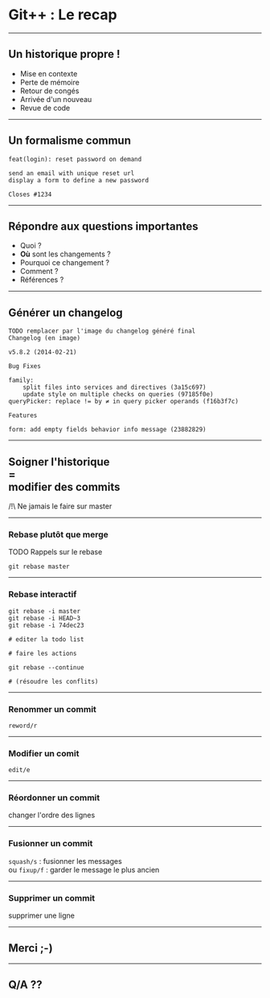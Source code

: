 # Git++ : Le recap

---

## Un historique propre !

* Mise en contexte
* Perte de mémoire
* Retour de congés
* Arrivée d'un nouveau
* Revue de code

---

## Un formalisme commun

```
feat(login): reset password on demand

send an email with unique reset url
display a form to define a new password

Closes #1234
```

---

## Répondre aux questions importantes

* Quoi ?
* **Où** sont les changements ?
* Pourquoi ce changement ?
* Comment ?
* Références ?

---

## Générer un changelog

```
TODO remplacer par l'image du changelog généré final
Changelog (en image)

v5.8.2 (2014-02-21)

Bug Fixes

family:
	split files into services and directives (3a15c697)
	update style on multiple checks on queries (97185f0e)
queryPicker: replace != by ≠ in query picker operands (f16b3f7c)

Features

form: add empty fields behavior info message (23882829)
```

---

## Soigner l'historique<br>=<br>modifier des commits

/!\ Ne jamais le faire sur master

---

### Rebase plutôt que merge

TODO Rappels sur le rebase

```
git rebase master
```

---

### Rebase interactif

```
git rebase -i master
git rebase -i HEAD~3
git rebase -i 74dec23

# editer la todo list

# faire les actions

git rebase --continue

# (résoudre les conflits)
```

---

### Renommer un commit

`reword/r`

---

### Modifier un comit

`edit/e`

---

### Réordonner un commit

changer l'ordre des lignes

---

### Fusionner un commit

`squash/s` : fusionner les messages<br>
ou `fixup/f` : garder le message le plus ancien

---

### Supprimer un commit

supprimer une ligne

---

## Merci ;-)

---

## Q/A ??
